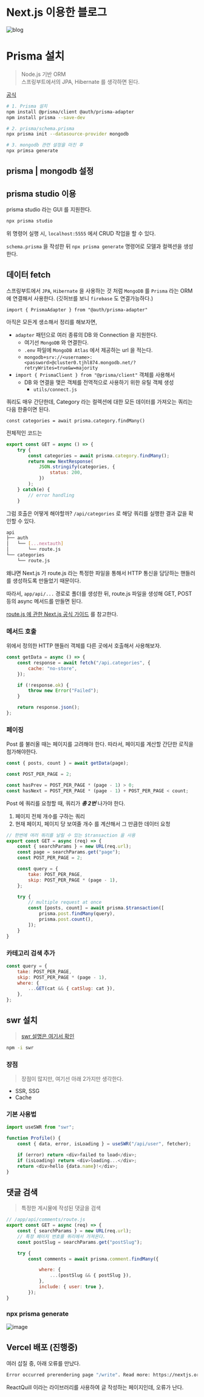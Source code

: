 <!-- @format -->

# Next.js 이용한 블로그

![blog](https://user-images.githubusercontent.com/30681841/281118817-a11df869-fbbb-482a-9f85-688dd3a6ea69.png)

# Prisma 설치

> Node.js 기반 ORM <br/>
> 스프링부트에서의 JPA, Hibernate 를 생각하면 된다.

[공식](https://authjs.dev/reference/adapter/prisma)

```bash
# 1. Prisma 설치
npm install @prisma/client @auth/prisma-adapter
npm install prisma --save-dev

# 2. prisma/schema.prisma
npx prisma init --datasource-provider mongodb

# 3. mongodb 관련 설정을 마친 후
npx primsa generate
```

## prisma | mongodb 설정

<script src="https://gist.github.com/valorjj/a7f26628b3385dac9503432a08312e80.js"></script>

## prisma studio 이용

prisma studio 라는 GUI 를 지원한다.

```bash
npx prisma studio
```

위 명령어 실행 시, `localhost:5555` 에서 CRUD 작업을 할 수 있다.

`schema.prisma` 을 작성한 뒤 `npx prisma generate` 명령어로 모델과 컬렉션을 생성한다.

## 데이터 fetch

스프링부트에서 `JPA`, `Hibernate` 을 사용하는 것 처럼 `MongoDB` 를 `Prisma` 라는 ORM 에 연결해서 사용한다. (깃허브를 보니 `firebase` 도 연결가능하다.)

`import { PrismaAdapter } from "@auth/prisma-adapter"`

아직은 모든게 생소해서 정리를 해보자면,

-   `adapter` 패턴으로 여러 종류의 DB 와 Connection 을 지원한다.
    -   여기선 `MongoDB` 와 연결한다.
    -   `.env` 파일에 `MongoDB Atlas` 에서 제공하는 url 을 적는다.
    -   `mongodb+srv://<username>:<password>@cluster0.tjhl874.mongodb.net/?retryWrites=true&w=majority`
-   `import { PrismaClient } from "@prisma/client"` 객체를 사용해서
    -   DB 와 연결을 맺은 객체를 전역적으로 사용하기 위한 유틸 객체 생성
        -   `utils/connect.js`

쿼리도 매우 간단한데, Category 라는 컬렉션에 대한 모든 데이터를 가져오는 쿼리는 다음 한줄이면 된다.

`const categories = await prisma.category.findMany()`

전체적인 코드는

```javascript
export const GET = async () => {
	try {
		const categories = await prisma.category.findMany();
		return new NextResponse(
			JSON.stringify(categories, {
				status: 200,
			})
		);
	} catch(e) {
        // error handling
    }
```

그럼 호출은 어떻게 해야할까?
`/api/categories` 로 해당 쿼리를 실행한 결과 값을 확인할 수 있다.

```bash
api
├── auth
│   └── [...nextauth]
│       └── route.js
└── categories
    └── route.js
```

왜냐면 Next.js 가 route.js 라는 특정한 파일을 통해서 HTTP 통신을 담당하는 핸들러를 생성하도록 만들었기 때문이다.

따라서, `app/api/...` 경로로 폴더를 생성한 뒤, route.js 파일을 생성해 GET, POST 등의 async 메서드를 만들면 된다.

[route.js 에 관한 Next.js 공식 가이드](https://nextjs.org/docs/app/api-reference/file-conventions/route) 를 참고한다.

### 메서드 호출

위에서 정의한 HTTP 핸들러 객체를 다른 곳에서 호출해서 사용해보자.

```javascript
const getData = async () => {
	const response = await fetch("/api.categories", {
		cache: "no-store",
	});

	if (!response.ok) {
		throw new Error("Failed");
	}

	return response.json();
};
```

### 페이징

Post 를 불러올 때는 페이지를 고려해야 한다. 따라서, 페이지를 계산할 간단한 로직을 첨가해야한다.

```javascript
const { posts, count } = await getData(page);

const POST_PER_PAGE = 2;

const hasPrev = POST_PER_PAGE * (page - 1) > 0;
const hasNext = POST_PER_PAGE * (page - 1) + POST_PER_PAGE < count;
```

Post 에 쿼리를 요청할 때, 쿼리가 **_총 2번_** 나가야 한다.

1. 페이지 전체 개수를 구하는 쿼리
2. 현재 페이지, 페이지 당 보여줄 개수 를 계산해서 그 만큼한 데이터 요청

```javascript
// 한번에 여러 쿼리를 날릴 수 있는 $transaction 을 사용
export const GET = async (req) => {
	const { searchParams } = new URL(req.url);
	const page = searchParams.get("page");
	const POST_PER_PAGE = 2;

	const query = {
		take: POST_PER_PAGE,
		skip: POST_PER_PAGE * (page - 1),
	};

	try {
		// multiple request at once
		const [posts, count] = await prisma.$transaction([
			prisma.post.findMany(query),
			prisma.post.count(),
		]);
    }
}

```

### 카테고리 검색 추가

```javascript
const query = {
	take: POST_PER_PAGE,
	skip: POST_PER_PAGE * (page - 1),
	where: {
		...GET(cat && { catSlug: cat }),
	},
};
```

## swr 설치

> [swr 설명은 여기서 확인](https://swr.vercel.app/ko)

```bash
npm -i swr
```

### 장점

> 장점이 많지만, 여기선 아래 2가지만 생각한다.

-   SSR, SSG
-   Cache

### 기본 사용법

```javascript
import useSWR from "swr";

function Profile() {
	const { data, error, isLoading } = useSWR("/api/user", fetcher);

	if (error) return <div>failed to load</div>;
	if (isLoading) return <div>loading...</div>;
	return <div>hello {data.name}!</div>;
}
```

## 댓글 검색

> 특정한 게시물에 작성된 댓글을 검색

```javascript
// /app/api/comments/route.js
export const GET = async (req) => {
	const { searchParams } = new URL(req.url);
	// 특정 페이지 번호를 쿼리에서 가져온다. 
	const postSlug = searchParams.get("postSlug");

	try {
		const comments = await prisma.comment.findMany({

			where: {
				...(postSlug && { postSlug }),
			},
			include: { user: true },
		});
}
```

### npx prisma generate

![image](https://user-images.githubusercontent.com/30681841/281375961-f3a09b00-d520-45ad-a208-e891be5d7330.png)

## Vercel 배포 (진행중)

여러 삽질 중, 아래 오류를 만났다.

```bash
Error occurred prerendering page "/write". Read more: https://nextjs.org/docs/messages/prerender-error
```

ReactQuill 이라는 라이브러리를 사용하여 글 작성하는 페이지인데, 오류가 난다.